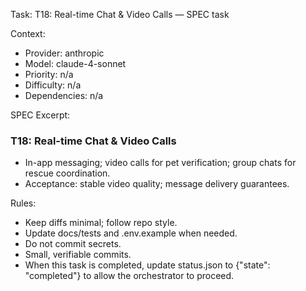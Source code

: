 Task: T18: Real-time Chat & Video Calls — SPEC task

Context:
- Provider: anthropic
- Model: claude-4-sonnet
- Priority: n/a
- Difficulty: n/a
- Dependencies: n/a

SPEC Excerpt:

### T18: Real-time Chat & Video Calls
- In-app messaging; video calls for pet verification; group chats for rescue coordination.
- Acceptance: stable video quality; message delivery guarantees.

Rules:
- Keep diffs minimal; follow repo style.
- Update docs/tests and .env.example when needed.
- Do not commit secrets.
- Small, verifiable commits.
- When this task is completed, update status.json to {"state": "completed"} to allow the orchestrator to proceed.
